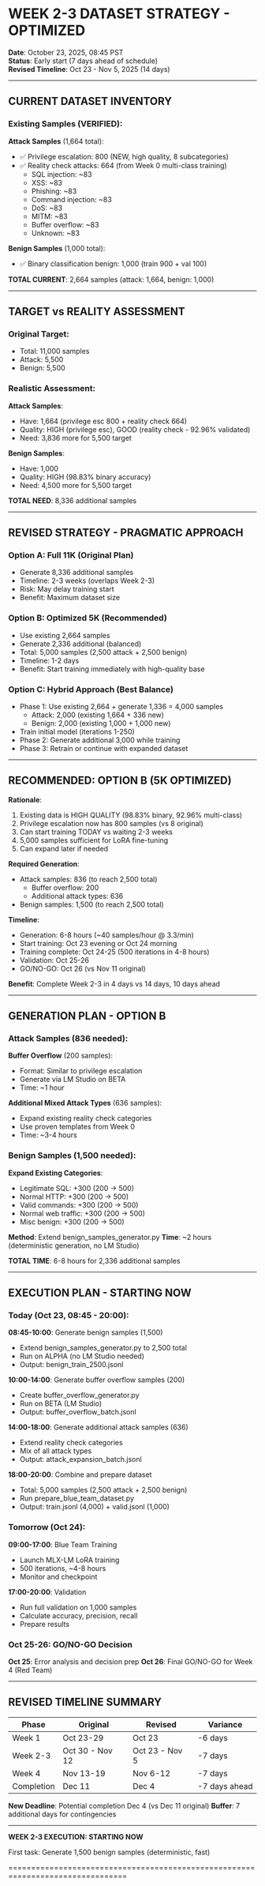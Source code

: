 # WEEK 2-3 DATASET STRATEGY - OPTIMIZED

**Date**: October 23, 2025, 08:45 PST  
**Status**: Early start (7 days ahead of schedule)  
**Revised Timeline**: Oct 23 - Nov 5, 2025 (14 days)

---

## CURRENT DATASET INVENTORY

### Existing Samples (VERIFIED):

**Attack Samples** (1,664 total):
- ✅ Privilege escalation: 800 (NEW, high quality, 8 subcategories)
- ✅ Reality check attacks: 664 (from Week 0 multi-class training)
  - SQL injection: ~83
  - XSS: ~83
  - Phishing: ~83
  - Command injection: ~83
  - DoS: ~83
  - MITM: ~83
  - Buffer overflow: ~83
  - Unknown: ~83

**Benign Samples** (1,000 total):
- ✅ Binary classification benign: 1,000 (train 900 + val 100)

**TOTAL CURRENT**: 2,664 samples (attack: 1,664, benign: 1,000)

---

## TARGET vs REALITY ASSESSMENT

### Original Target:
- Total: 11,000 samples
- Attack: 5,500
- Benign: 5,500

### Realistic Assessment:

**Attack Samples**:
- Have: 1,664 (privilege esc 800 + reality check 664)
- Quality: HIGH (privilege esc), GOOD (reality check - 92.96% validated)
- Need: 3,836 more for 5,500 target

**Benign Samples**:
- Have: 1,000
- Quality: HIGH (98.83% binary accuracy)
- Need: 4,500 more for 5,500 target

**TOTAL NEED**: 8,336 additional samples

---

## REVISED STRATEGY - PRAGMATIC APPROACH

### Option A: Full 11K (Original Plan)
- Generate 8,336 additional samples
- Timeline: 2-3 weeks (overlaps Week 2-3)
- Risk: May delay training start
- Benefit: Maximum dataset size

### Option B: Optimized 5K (Recommended)
- Use existing 2,664 samples
- Generate 2,336 additional (balanced)
- Total: 5,000 samples (2,500 attack + 2,500 benign)
- Timeline: 1-2 days
- Benefit: Start training immediately with high-quality base

### Option C: Hybrid Approach (Best Balance)
- Phase 1: Use existing 2,664 + generate 1,336 = 4,000 samples
  - Attack: 2,000 (existing 1,664 + 336 new)
  - Benign: 2,000 (existing 1,000 + 1,000 new)
- Train initial model (iterations 1-250)
- Phase 2: Generate additional 3,000 while training
- Phase 3: Retrain or continue with expanded dataset

---

## RECOMMENDED: OPTION B (5K OPTIMIZED)

**Rationale**:
1. Existing data is HIGH QUALITY (98.83% binary, 92.96% multi-class)
2. Privilege escalation now has 800 samples (vs 8 original)
3. Can start training TODAY vs waiting 2-3 weeks
4. 5,000 samples sufficient for LoRA fine-tuning
5. Can expand later if needed

**Required Generation**:
- Attack samples: 836 (to reach 2,500 total)
  - Buffer overflow: 200
  - Additional attack types: 636
- Benign samples: 1,500 (to reach 2,500 total)

**Timeline**: 
- Generation: 6-8 hours (~40 samples/hour @ 3.3/min)
- Start training: Oct 23 evening or Oct 24 morning
- Training complete: Oct 24-25 (500 iterations in 4-8 hours)
- Validation: Oct 25-26
- GO/NO-GO: Oct 26 (vs Nov 11 original)

**Benefit**: Complete Week 2-3 in 4 days vs 14 days, 10 days ahead

---

## GENERATION PLAN - OPTION B

### Attack Samples (836 needed):

**Buffer Overflow** (200 samples):
- Format: Similar to privilege escalation
- Generate via LM Studio on BETA
- Time: ~1 hour

**Additional Mixed Attack Types** (636 samples):
- Expand existing reality check categories
- Use proven templates from Week 0
- Time: ~3-4 hours

### Benign Samples (1,500 needed):

**Expand Existing Categories**:
- Legitimate SQL: +300 (200 → 500)
- Normal HTTP: +300 (200 → 500)
- Valid commands: +300 (200 → 500)
- Normal web traffic: +300 (200 → 500)
- Misc benign: +300 (200 → 500)

**Method**: Extend benign_samples_generator.py
**Time**: ~2 hours (deterministic generation, no LM Studio)

**TOTAL TIME**: 6-8 hours for 2,336 additional samples

---

## EXECUTION PLAN - STARTING NOW

### Today (Oct 23, 08:45 - 20:00):

**08:45-10:00**: Generate benign samples (1,500)
- Extend benign_samples_generator.py to 2,500 total
- Run on ALPHA (no LM Studio needed)
- Output: benign_train_2500.jsonl

**10:00-14:00**: Generate buffer overflow samples (200)
- Create buffer_overflow_generator.py
- Run on BETA (LM Studio)
- Output: buffer_overflow_batch.jsonl

**14:00-18:00**: Generate additional attack samples (636)
- Extend reality check categories
- Mix of all attack types
- Output: attack_expansion_batch.jsonl

**18:00-20:00**: Combine and prepare dataset
- Total: 5,000 samples (2,500 attack + 2,500 benign)
- Run prepare_blue_team_dataset.py
- Output: train.jsonl (4,000) + valid.jsonl (1,000)

### Tomorrow (Oct 24):

**09:00-17:00**: Blue Team Training
- Launch MLX-LM LoRA training
- 500 iterations, ~4-8 hours
- Monitor and checkpoint

**17:00-20:00**: Validation
- Run full validation on 1,000 samples
- Calculate accuracy, precision, recall
- Prepare results

### Oct 25-26: GO/NO-GO Decision

**Oct 25**: Error analysis and decision prep
**Oct 26**: Final GO/NO-GO for Week 4 (Red Team)

---

## REVISED TIMELINE SUMMARY

| Phase | Original | Revised | Variance |
|-------|----------|---------|----------|
| Week 1 | Oct 23-29 | Oct 23 | -6 days |
| Week 2-3 | Oct 30 - Nov 12 | Oct 23 - Nov 5 | -7 days |
| Week 4 | Nov 13-19 | Nov 6-12 | -7 days |
| Completion | Dec 11 | Dec 4 | -7 days ahead |

**New Deadline**: Potential completion Dec 4 (vs Dec 11 original)
**Buffer**: 7 additional days for contingencies

---

**WEEK 2-3 EXECUTION: STARTING NOW**

First task: Generate 1,500 benign samples (deterministic, fast)

================================================================================
